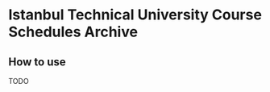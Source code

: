 # Istanbul Technical University Course Schedules Archive

[](http://keepdying.github.io/itu-web-archive)

## How to use

TODO
